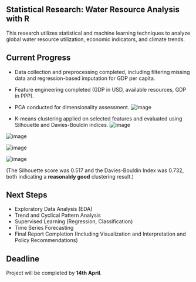 ## Statistical Research: Water Resource Analysis with R

This research utilizes statistical and machine learning techniques to analyze global water resource utilization, economic indicators, and climate trends.

## Current Progress

- Data collection and preprocessing completed, including filtering missing data and regression-based imputation for GDP per capita.
- Feature engineering completed (GDP in USD, available resources, GDP in PPP).
- PCA conducted for dimensionality assessment.
![image](https://github.com/user-attachments/assets/332348bf-4251-4ac2-9526-0cf2e09329dd)

- K-means clustering applied on selected features and evaluated using Silhouette and Davies-Bouldin indices.
![image](https://github.com/user-attachments/assets/d32b5ada-9df1-493d-9303-92ba08f492b8)

![image](https://github.com/user-attachments/assets/70c4067f-e7f5-4e0d-91bf-ef0da452ca4a)

![image](https://github.com/user-attachments/assets/3822a212-ca56-483e-ba63-51a94459c0cf)

![image](https://github.com/user-attachments/assets/6e93470b-d6d0-4fcf-80d8-b2ea93697572)

(The Silhouette score was 0.517 and the Davies-Bouldin Index was 0.732, both indicating a __reasonably good__ clustering result.)
## Next Steps 

- Exploratory Data Analysis (EDA)
- Trend and Cyclical Pattern Analysis
- Supervised Learning (Regression, Classification)
- Time Series Forecasting
- Final Report Completion (Including Visualization and Interpretation and Policy Recommendations)

## Deadline

Project will be completed by **14th April**.
